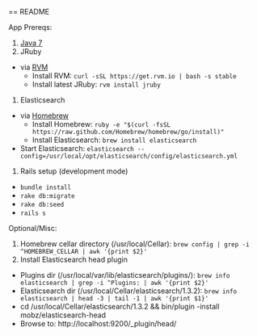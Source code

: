 == README

App Prereqs:

1. [Java 7](http://www.oracle.com/technetwork/java/javase/downloads/jdk7-downloads-1880260.html)
1. JRuby
  * via [RVM](http://rvm.io/)
    * Install RVM: `curl -sSL https://get.rvm.io | bash -s stable`
    * Install latest JRuby: `rvm install jruby`
1. Elasticsearch
  * via [Homebrew](http://brew.sh/)
    * Install Homebrew: `ruby -e "$(curl -fsSL https://raw.github.com/Homebrew/homebrew/go/install)"`
    * Install Elasticsearch: `brew install elasticsearch`
  * Start Elasticsearch: `elasticsearch --config=/usr/local/opt/elasticsearch/config/elasticsearch.yml`
1. Rails setup (development mode)
  * `bundle install`
  * `rake db:migrate`
  * `rake db:seed`
  * `rails s`

Optional/Misc:

1. Homebrew cellar directory (/usr/local/Cellar): `brew config | grep -i ^HOMEBREW_CELLAR | awk '{print $2}'`
1. Install Elasticsearch head plugin
  * Plugins dir (/usr/local/var/lib/elasticsearch/plugins/): `brew info elasticsearch | grep -i ^Plugins: | awk '{print $2}'`
  * Elasticsearch dir (/usr/local/Cellar/elasticsearch/1.3.2): `brew info elasticsearch | head -3 | tail -1 | awk '{print $1}'`
  * cd /usr/local/Cellar/elasticsearch/1.3.2 && bin/plugin -install mobz/elasticsearch-head
  * Browse to: http://localhost:9200/_plugin/head/
